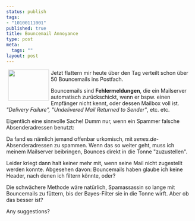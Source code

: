 ```yaml
--- 
status: publish
tags: 
- "10100111001"
published: true
title: Bouncemail Annoyance
type: post
meta: 
  tags: ""
layout: post
---
```

<img width="110" height="83" border="0" hspace="5" align="left" src="/wp-content/olduploads/spam-dose.serendipityThumb.jpg" alt=""  />Jetzt flattern mir heute über den Tag verteilt schon über 50 Bouncemails ins Postfach.

Bouncemails sind <b>Fehlermeldungen</b>, die ein Mailserver automatisch zurückschickt, wenn er bspw. einen Empfänger nicht kennt, oder dessen Mailbox voll ist.
<i>"Delivery Failure", "Undelivered Mail Returned to Sender"</i>, etc. etc.


Eigentlich eine sinnvolle Sache! Dumm nur, wenn ein Spammer falsche Absenderadressen benutzt:

Da fand es nämlich jemand offenbar urkomisch, mit <i>senes.de</i>-Absenderadressen zu spammen. Wenn das so weiter geht, muss ich meinem Mailserver beibringen, Bounces direkt in die Tonne "zuzustellen".

Leider kriegt dann halt keiner mehr mit, wenn seine Mail nicht zugestellt werden konnte. Abgesehen davon: Bouncemails haben glaube ich keine Header, nach denen ich filtern könnte, oder?

Die schwächere Methode wäre natürlich, Spamassassin so lange mit Bouncemails zu füttern, bis der Bayes-Filter sie in die Tonne wirft. Aber ob das besser ist?

Any suggestions?
